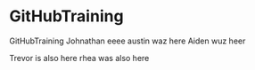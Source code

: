 # GitHubTraining
GitHubTraining
Johnathan
eeee
austin waz here
Aiden wuz heer

Trevor is also here
rhea was also here
